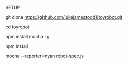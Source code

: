 SETUP

git clone https://github.com/lukejamestodd1/toyrobot.git

cd toyrobot

npm install mocha -g

npm install

mocha --reporter=nyan robot-spec.js

